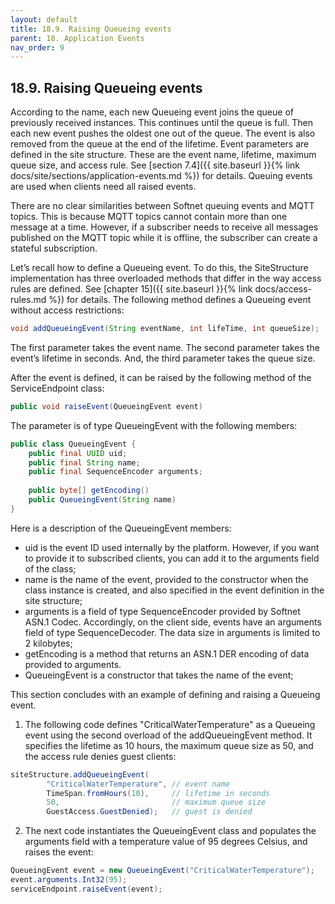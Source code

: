 ```yaml
---
layout: default
title: 18.9. Raising Queueing events
parent: 18. Application Events
nav_order: 9
---
```


## 18.9. Raising Queueing events

According to the name, each new Queueing event joins the queue of previously received instances. This continues until the queue is full. Then each new event pushes the oldest one out of the queue. The event is also removed from the queue at the end of the lifetime. Event parameters are defined in the site structure. These are the event name, lifetime, maximum queue size, and access rule. See [section 7.4]({{ site.baseurl }}{% link docs/site/sections/application-events.md %}) for details. Queuing events are used when clients need all raised events.  

There are no clear similarities between Softnet queuing events and MQTT topics. This is because MQTT topics cannot contain more than one message at a time. However, if a subscriber needs to receive all messages published on the MQTT topic while it is offline, the subscriber can create a stateful subscription.  

Let’s recall how to define a Queueing event. To do this, the <span class="datatype">SiteStructure</span> implementation has three overloaded methods that differ in the way access rules are defined. See [chapter 15]({{ site.baseurl }}{% link docs/access-rules.md %}) for details. The following method defines a Queueing event without access restrictions:
```java
void addQueueingEvent(String eventName, int lifeTime, int queueSize);
```

The first parameter takes the event name. The second parameter takes the event’s lifetime in seconds. And, the third parameter takes the queue size.  

After the event is defined, it can be raised by the following method of the ServiceEndpoint class: 
```java
public void raiseEvent(QueueingEvent event)
```

The parameter is of type <span class="datatype">QueueingEvent</span> with the following members:
```java
public class QueueingEvent {
    public final UUID uid;
    public final String name;
    public final SequenceEncoder arguments;		
	
    public byte[] getEncoding()
    public QueueingEvent(String name)
}
```
Here is a description of the <span class="datatype">QueueingEvent</span> members:
*	<span class="field">uid</span> is the event ID used internally by the platform. However, if you want to provide it to subscribed clients, you can add it to the <span class="field">arguments</span> field of the class;
*	<span class="field">name</span> is the name of the event, provided to the constructor when the class instance is created, and also specified in the event definition in the site structure;
*	<span class="field">arguments</span> is a field of type <span class="datatype">SequenceEncoder</span> provided by Softnet ASN.1 Codec. Accordingly, on the client side, events have an arguments field of type <span class="datatype">SequenceDecoder</span>. The data size in arguments is limited to 2 kilobytes;
*	<span class="method">getEncoding</span> is a method that returns an ASN.1 DER encoding of data provided to arguments.
*	<span class="method">QueueingEvent</span> is a constructor that takes the name of the event;  

This section concludes with an example of defining and raising a Queueing event.
1.	The following code defines "CriticalWaterTemperature" as a Queueing event using the second overload of the <span class="method">addQueueingEvent</span> method. It specifies the lifetime as 10 hours, the maximum queue size as 50, and the access rule denies guest clients:
```java
siteStructure.addQueueingEvent(
        "CriticalWaterTemperature", // event name
        TimeSpan.fromHours(10),     // lifetime in seconds
        50,                         // maximum queue size
        GuestAccess.GuestDenied);   // guest is denied
```
2.	The next code instantiates the <span class="datatype">QueueingEvent</span> class and populates the arguments field with a temperature value of 95 degrees Celsius, and raises the event:
```java
QueueingEvent event = new QueueingEvent("CriticalWaterTemperature");
event.arguments.Int32(95);
serviceEndpoint.raiseEvent(event);
```